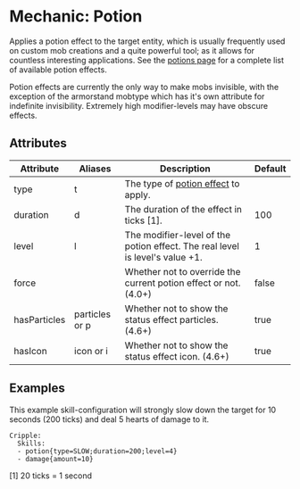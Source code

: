 Mechanic: Potion
================

Applies a potion effect to the target entity, which is usually
frequently used on custom mob creations and a quite powerful tool; as it
allows for countless interesting applications. See the [potions
page](/Items/Potions) for a complete list of available potion
effects.

Potion effects are currently the only way to make mobs invisible, with
the exception of the armorstand mobtype which has it's own attribute for
indefinite invisibility. Extremely high modifier-levels may have obscure
effects.

Attributes
----------

| Attribute    | Aliases        | Description                                                                               | Default |
|--------------|----------------|-------------------------------------------------------------------------------------------|---------|
| type         | t              | The type of [potion effect](/Items/Potions) to apply.                           |         |
| duration     | d              | The duration of the effect in ticks [1].                                                  | 100     |
| level        | l              | The modifier-level of the potion effect. The real level is level's value +1. | 1       |
| force        |                | Whether not to override the current potion effect or not. (4.0+)                          | false   |
| hasParticles | particles or p | Whether not to show the status effect particles. (4.6+)                                   | true    |
| hasIcon      | icon or i      | Whether not to show the status effect icon. (4.6+)                                        | true    |

Examples
--------

This example skill-configuration will strongly slow down the target for
10 seconds (200 ticks) and deal 5 hearts of damage to it.

    Cripple:
      Skills:
      - potion{type=SLOW;duration=200;level=4}
      - damage{amount=10}

[1] 20 ticks = 1 second